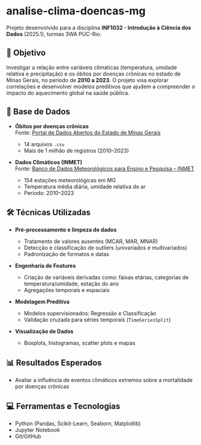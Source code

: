 # analise-clima-doencas-mg

Projeto desenvolvido para a disciplina **INF1032 - Introdução à Ciência dos Dados** (2025.1), turmas 3WA PUC-Rio.

## 🎯 Objetivo

Investigar a relação entre variáveis climáticas (temperatura, umidade relativa e precipitação) e os óbitos por doenças crônicas no estado de Minas Gerais, no período de **2010 a 2023**. O projeto visa explorar correlações e desenvolver modelos preditivos que ajudem a compreender o impacto do aquecimento global na saúde pública.

## 🧩 Base de Dados

- **Óbitos por doenças crônicas**  
  Fonte: [Portal de Dados Abertos do Estado de Minas Gerais](https://dados.mg.gov.br/dataset/dados_doencas_cronicas_ses)  
  - 14 arquivos `.csv`
  - Mais de 1 milhão de registros (2010–2023)

- **Dados Climáticos (INMET)**  
  Fonte: [Banco de Dados Meteorológicos para Ensino e Pesquisa – INMET](https://bdmep.inmet.gov.br/#)  
  - 154 estações meteorológicas em MG
  - Temperatura média diária, umidade relativa do ar
  - Período: 2010–2023

## 🛠 Técnicas Utilizadas

- **Pré-processamento e limpeza de dados**
  - Tratamento de valores ausentes (MCAR, MAR, MNAR)
  - Detecção e classificação de outliers (univariados e multivariados)
  - Padronização de formatos e datas

- **Engenharia de Features**
  - Criação de variáveis derivadas como: faixas etárias, categorias de temperatura/umidade, estação do ano
  - Agregações temporais e espaciais

- **Modelagem Preditiva**
  - Modelos supervisionados: Regressão e Classificação
  - Validação cruzada para séries temporais (`TimeSeriesSplit`)

- **Visualização de Dados**
  - Boxplots, histogramas, scatter plots e mapas

## 📊 Resultados Esperados

- Avaliar a influência de eventos climáticos extremos sobre a mortalidade por doenças crônicas

## 💻 Ferramentas e Tecnologias

- Python (Pandas, Scikit-Learn, Seaborn, Matplotlib)
- Jupyter Notebook
- Git/GitHub

